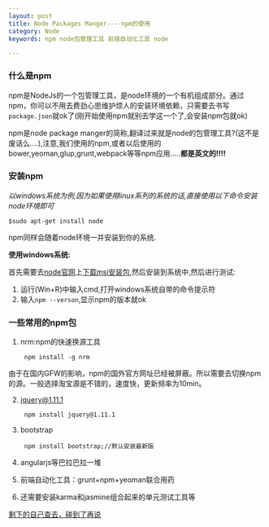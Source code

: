 ```yaml
---
layout: post
title: Node Packages Manger----npm的使用
category: Node
keywords: npm node包管理工具 前端自动化工具 node 

---
```


### 什么是npm

npm是NodeJs的一个包管理工具，是node环境的一个有机组成部分。通过npm，你可以不用去费劲心思维护烦人的安装环境依赖，只需要去书写`package.json`就ok了(刚开始使用npm就别去学这一个了,会安装npm包就ok)

npm是node package manger的简称,翻译过来就是node的包管理工具?(这不是废话么....),注意,我们使用的npm,或者以后使用的bower,yeoman,glup,grunt,webpack等等npm应用.....**都是英文的!!!!**

### 安装npm

*以windows系统为例,因为如果使用linux系列的系统的话,直接使用以下命令安装node环境即可*

	$sudo apt-get install node

npm同样会随着node环境一并安装到你的系统.

**使用windows系统:**

首先需要去[node官网](# "NodeJS的官方网址")上[下载msi安装包](# "稳定版6.2.0"),然后安装到系统中,然后进行测试:

1. 运行(Win+R)中输入cmd,打开windows系统自带的命令提示符
2. 输入`npm --verson`,显示npm的版本就ok

### 一些常用的npm包

1. nrm:npm的快速换源工具

		npm install -g nrm

由于在国内GFW的影响，npm的国外官方网址已经被屏蔽。所以需要去切换npm的源。一般选择淘宝源是不错的，速度快，更新频率为10min。

2. jquery@1.11.1

		npm install jquery@1.11.1

3. bootstrap

		npm install bootstrap;//默认安装最新版

4. angularjs等巴拉巴拉一堆

5. 前端自动化工具：grunt+npm+yeoman联合用药

6. 还需要安装karma和jasmine组合起来的单元测试工具等

[剩下的自己查去，碰到了再说](https://baidu.com "这句话居然是链接？！")

